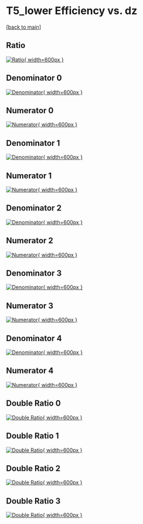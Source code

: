 # T5_lower Efficiency vs. dz

[[back to main](./)]



## Ratio

[![Ratio](../mtv/var/T5_lower_loweta_321_-1_eff_dz.png){ width=600px }](../mtv/var/T5_lower_loweta_321_-1_eff_dz.pdf)

## Denominator 0

[![Denominator](../mtv/den/T5_lower_loweta_321_-1_eff_dz_den0.png){ width=600px }](../mtv/den/T5_lower_loweta_321_-1_eff_dz_den0.pdf)

## Numerator 0

[![Numerator](../mtv/num/T5_lower_loweta_321_-1_eff_dz_num0.png){ width=600px }](../mtv/num/T5_lower_loweta_321_-1_eff_dz_num0.pdf)

## Denominator 1

[![Denominator](../mtv/den/T5_lower_loweta_321_-1_eff_dz_den1.png){ width=600px }](../mtv/den/T5_lower_loweta_321_-1_eff_dz_den1.pdf)

## Numerator 1

[![Numerator](../mtv/num/T5_lower_loweta_321_-1_eff_dz_num1.png){ width=600px }](../mtv/num/T5_lower_loweta_321_-1_eff_dz_num1.pdf)

## Denominator 2

[![Denominator](../mtv/den/T5_lower_loweta_321_-1_eff_dz_den2.png){ width=600px }](../mtv/den/T5_lower_loweta_321_-1_eff_dz_den2.pdf)

## Numerator 2

[![Numerator](../mtv/num/T5_lower_loweta_321_-1_eff_dz_num2.png){ width=600px }](../mtv/num/T5_lower_loweta_321_-1_eff_dz_num2.pdf)

## Denominator 3

[![Denominator](../mtv/den/T5_lower_loweta_321_-1_eff_dz_den3.png){ width=600px }](../mtv/den/T5_lower_loweta_321_-1_eff_dz_den3.pdf)

## Numerator 3

[![Numerator](../mtv/num/T5_lower_loweta_321_-1_eff_dz_num3.png){ width=600px }](../mtv/num/T5_lower_loweta_321_-1_eff_dz_num3.pdf)

## Denominator 4

[![Denominator](../mtv/den/T5_lower_loweta_321_-1_eff_dz_den4.png){ width=600px }](../mtv/den/T5_lower_loweta_321_-1_eff_dz_den4.pdf)

## Numerator 4

[![Numerator](../mtv/num/T5_lower_loweta_321_-1_eff_dz_num4.png){ width=600px }](../mtv/num/T5_lower_loweta_321_-1_eff_dz_num4.pdf)

## Double Ratio 0

[![Double Ratio](../mtv/ratio/T5_lower_loweta_321_-1_eff_dz_ratio0.png){ width=600px }](../mtv/ratio/T5_lower_loweta_321_-1_eff_dz_ratio0.pdf)

## Double Ratio 1

[![Double Ratio](../mtv/ratio/T5_lower_loweta_321_-1_eff_dz_ratio1.png){ width=600px }](../mtv/ratio/T5_lower_loweta_321_-1_eff_dz_ratio1.pdf)

## Double Ratio 2

[![Double Ratio](../mtv/ratio/T5_lower_loweta_321_-1_eff_dz_ratio2.png){ width=600px }](../mtv/ratio/T5_lower_loweta_321_-1_eff_dz_ratio2.pdf)

## Double Ratio 3

[![Double Ratio](../mtv/ratio/T5_lower_loweta_321_-1_eff_dz_ratio3.png){ width=600px }](../mtv/ratio/T5_lower_loweta_321_-1_eff_dz_ratio3.pdf)

